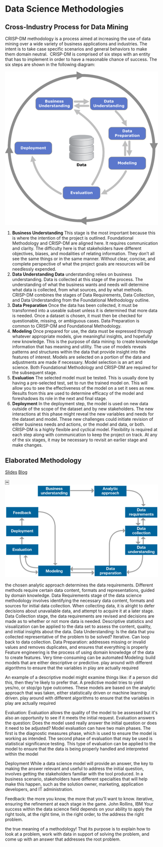 # Data Science Methodologies

## Cross-Industry Process for Data Mining
CRISP-DM methodology is a process aimed at increasing the use of data mining over a wide variety of business applications and industries. The intent is to take case specific scenarios and general behaviors to make them domain neutral.  CRISP-DM is comprised of six steps with an entity that has to implement in order to have a reasonable chance of success. The six steps are shown in the following diagram:

![CRISP DM Diagram](../../images/CRISP-DM_Process_Diagram.png)

1. **Business Understanding** This stage is the most important because this is where the intention of the project is outlined. Foundational Methodology and CRISP-DM are aligned here. It requires communication and clarity. The difficulty here is that stakeholders have different objectives, biases, and modalities of relating information. They don’t all see the same things or in the same manner. Without clear, concise, and complete perspective of what the project goals are resources will be needlessly expended. 
2. **Data Understanding Data** understanding relies on business understanding. Data is collected at this stage of the process. The understanding of what the business wants and needs will determine what data is collected, from what sources, and by what methods. CRISP-DM combines the stages of Data Requirements, Data Collection, and Data Understanding from the Foundational Methodology outline. 
3. **Data Preparation** Once the data has been collected, it must be transformed into a useable subset unless it is determined that more data is needed. Once a dataset is chosen, it must then be checked for questionable, missing, or ambiguous cases. Data Preparation is common to CRISP-DM and Foundational Methodology. 
4. **Modeling** Once prepared for use, the data must be expressed through whatever appropriate models, give meaningful insights, and hopefully new knowledge. This is the purpose of data mining: to create knowledge information that has meaning and utility. The use of models reveals patterns and structures within the data that provide insight into the features of interest. Models are selected on a portion of the data and adjustments are made if necessary. Model selection is an art and science. Both Foundational Methodology and CRISP-DM are required for the subsequent stage. 
5. **Evaluation** The selected model must be tested. This is usually done by having a pre-selected test, set to run the trained model on. This will allow you to see the effectiveness of the model on a set it sees as new. Results from this are used to determine efficacy of the model and foreshadows its role in the next and final stage. 
6. **Deployment** In the deployment step, the model is used on new data outside of the scope of the dataset and by new stakeholders. The new interactions at this phase might reveal the new variables and needs for the dataset and model. These new challenges could initiate revision of either business needs and actions, or the model and data, or both.
CRISP-DM is a highly flexible and cyclical model. Flexibility is required at each step along with communication to keep the project on track. At any of the six stages, it may be necessary to revisit an earlier stage and make changes.

## Elaborated Methodology
[Slides](https://www.slideshare.net/JohnBRollinsPhD/foundational-methodology-for-data-science)
[Blog](https://web.archive.org/web/20200414234519/https://www.ibmbigdatahub.com/blog/why-we-need-methodology-data-science)

￼![alternative data science methodology](/../../images/alternative_ds_methodology.png)

the chosen analytic approach determines the data requirements. Different methods require certain data content, formats and representations, guided by domain knowledge.
Data Requirements stage of the data science methodology involves identifying the necessary data content, formats and sources for initial data collection.
When collecting data, it is alright to defer decisions about unavailable data, and attempt to acquire it at a later stage.
Data Collection stage, the data requirements are revised and decisions are made as to whether or not more data is needed.
Descriptive statistics and visualization  can be applied to the data set to assess the content, quality, and initial insights about the data.
Data Understanding: Is the data that you collected representative of the problem to be solved?  Iterative. Can loop back to data collection.
Data Preparation: addresses missing or invalid values and removes duplicates, and ensures that everything is properly  Feature engineering is the process of using domain knowledge of the data to create features. Very time-consuming can be automated
Modeling: build models that are either descriptive or predictive. play around with different algorithms to ensure  that the variables in play are actually required

An example of a descriptive model might examine things like: if a person did this,
then they're likely to prefer that.
A predictive model tries to yield yes/no, or stop/go type outcomes.
These models are based on the analytic approach that was taken, either statistically driven
or machine learning driven. play around with different algorithms to ensure
that the variables in play are actually required

Evaluation: Evaluation allows the quality of the model to be assessed but it's also an opportunity
to see if it meets the initial request.
Evaluation answers the question: Does the model used really answer the initial question
or does it need to be adjusted?
Model evaluation can have two main phases.
The first is the diagnostic measures phase, which is used to ensure the model is working
as intended. The second phase of evaluation that may be used is statistical significance testing.
This type of evaluation can be applied to the model to ensure that the data is being
properly handled and interpreted within the model

Deployment
While a data science model will provide an answer, the key to making the answer relevant
and useful to address the initial question, involves getting the stakeholders familiar
with the tool produced.
In a business scenario, stakeholders have different specialties that will help make
this happen, such as the solution owner, marketing, application developers, and IT administration.

Feedback: the more you know, the more that you'll
want to know.
iterative, ensuring the refinement at each stage in the game.
John Rollins, IBM
Your success within the data science field depends on your ability to apply the right
tools, at the right time, in the right order, to the address the right problem.

the true meaning of a methodology!
That its purpose is to explain how to look at a problem, work with data in support of
solving the problem, and come up with an answer that addresses the root problem.
